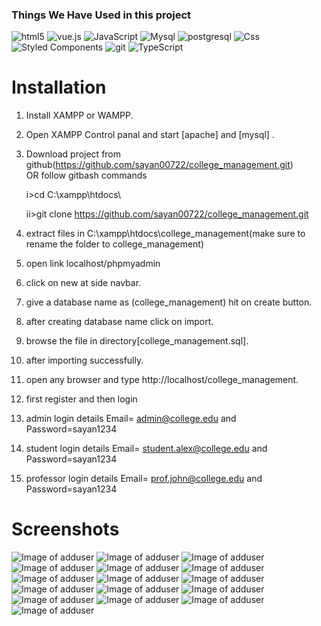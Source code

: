 




<h3>Things We Have Used in this project </h3>
<p>
  <img alt="html5" src="https://img.shields.io/badge/-HTML5-E34F26?style=flat-square&logo=html5&logoColor=white" />
  <img src="https://img.shields.io/static/v1?label=Vue.js&amp;message=v2.6&amp;color=4FC08D&amp;style=flat-square&amp;logo=vue.js&amp;logoColor=ffffff" alt="vue.js">
  <img alt="JavaScript" src="https://img.shields.io/badge/JavaScript-323330?style=flat-square&logo=javascript&logoColor=F7DF1E" />
  <img alt="Mysql" src="https://img.shields.io/badge/MySQL-00000F?style=flat-square&logo=mysql&logoColor=white" />
  <img alt="postgresql" src="https://img.shields.io/badge/PostgreSQL-316192?style=flat-square&logo=postgresql&logoColor=white" />
  <img alt="Css" src="https://img.shields.io/badge/CSS-239120?&style=flat-square&logo=css3&logoColor=white" />
  <img alt="Styled Components" src="https://img.shields.io/badge/-Styled_Components-db7092?style=flat-square&logo=styled-components&logoColor=white" />
  <img alt="git" src="https://img.shields.io/badge/-Git-F05032?style=flat-square&logo=git&logoColor=white" />
  <img alt="TypeScript" src="https://img.shields.io/badge/-TypeScript-007ACC?style=flat-square&logo=typescript&logoColor=white" />
  


# Installation

1. Install XAMPP or WAMPP.

2. Open XAMPP Control panal and start [apache] and [mysql] .

3. Download project from github(https://github.com/sayan00722/college_management.git)  
    OR follow gitbash commands
    
    i>cd C:\\xampp\htdocs\
    
    ii>git clone https://github.com/sayan00722/college_management.git
    
4. extract files in C:\\xampp\htdocs\college_management(make sure to rename the folder to college_management)

5. open link localhost/phpmyadmin

6. click on new at side navbar.

7. give a database name as (college_management) hit on create button.

8. after creating database name click on import.

9. browse the file in directory[college_management.sql].

10. after importing successfully.

11. open any browser and type http://localhost/college_management.

12. first register and then login

13. admin login details  Email= admin@college.edu and Password=sayan1234

14. student login details  Email= student.alex@college.edu and Password=sayan1234

15. professor login details  Email= prof.john@college.edu and Password=sayan1234




# Screenshots
![Image of adduser](https://github.com/sayan00722/college_management/blob/main/screenshots/admin.png)
![Image of adduser](https://github.com/sayan00722/college_management/blob/main/screenshots/admin2.png)
![Image of adduser](https://github.com/sayan00722/college_management/blob/main/screenshots/admin3.png)
![Image of adduser](https://github.com/sayan00722/college_management/blob/main/screenshots/admin4.png)
![Image of adduser](https://github.com/sayan00722/college_management/blob/main/screenshots/admin5.png)
![Image of adduser](https://github.com/sayan00722/college_management/blob/main/screenshots/prof1.png)
![Image of adduser](https://github.com/sayan00722/college_management/blob/main/screenshots/prof2.png)
![Image of adduser](https://github.com/sayan00722/college_management/blob/main/screenshots/prof3.png)
![Image of adduser](https://github.com/sayan00722/college_management/blob/main/screenshots/prof4.png)
![Image of adduser](https://github.com/sayan00722/college_management/blob/main/screenshots/prof5.png)
![Image of adduser](https://github.com/sayan00722/college_management/blob/main/screenshots/student1.png)
![Image of adduser](https://github.com/sayan00722/college_management/blob/main/screenshots/student2.png)
![Image of adduser](https://github.com/sayan00722/college_management/blob/main/screenshots/student3.png)
![Image of adduser](https://github.com/sayan00722/college_management/blob/main/screenshots/student4.png)
![Image of adduser](https://github.com/sayan00722/college_management/blob/main/screenshots/student5.png)
![Image of adduser](https://github.com/sayan00722/college_management/blob/main/screenshots/student6.png)






